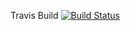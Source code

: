 Travis Build
[![Build Status](https://travis-ci.com/WiebevanHerwijnen/BoozeBuddiezFrontend.svg?branch=master)](https://travis-ci.com/WiebevanHerwijnen/BoozeBuddiezFrontend)
